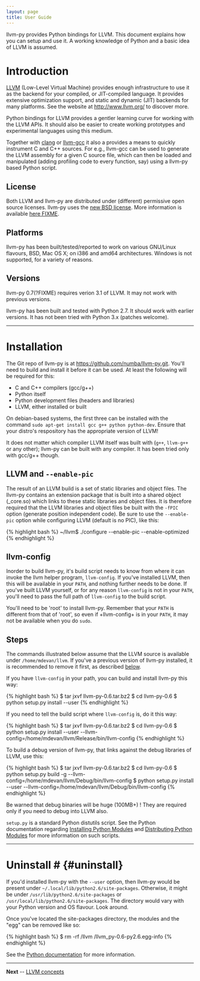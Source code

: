 ```yaml
---
layout: page
title: User Guide
---
```


llvm-py provides Python bindings for LLVM. This document explains how you can setup and use it. A working knowledge of Python and a basic idea of LLVM is assumed.

# Introduction

[LLVM](http://www.llvm.org/) (Low-Level Virtual Machine) provides enough
infrastructure to use it as the backend for your compiled, or
JIT-compiled language. It provides extensive optimization support, and
static and dynamic (JIT) backends for many platforms. See the website at
<http://www.llvm.org/> to discover more.

Python bindings for LLVM provides a gentler learning curve for working
with the LLVM APIs. It should also be easier to create working
prototypes and experimental languages using this medium.

Together with [clang](http://clang.llvm.org/) or
[llvm-gcc](http://llvm.org/cmds/llvmgcc.html) it also a provides a means
to quickly instrument C and C++ sources. For e.g., llvm-gcc can be used to
generate the LLVM assembly for a given C source file, which can then be
loaded and manipulated (adding profiling code to every function, say) using
a llvm-py based Python script.

## License
Both LLVM and llvm-py are distributed under (different) permissive
open source licenses. llvm-py uses the
[new BSD license](http://opensource.org/licenses/bsd-license.php). More
information is available [here FIXME](./license.html).

## Platforms
llvm-py has been built/tested/reported to work on various GNU/Linux
flavours, BSD, Mac OS X; on i386 and amd64 architectures. Windows is not
supported, for a variety of reasons.

## Versions
llvm-py 0.7(?FIXME) requires verion 3.1 of LLVM. It may not work with previous
versions.

llvm-py has been built and tested with Python 2.7. It should work with
earlier versions. It has not been tried with Python 3.x (patches welcome).


* * *


# Installation

The Git repo of llvm-py is at <https://github.com/numba/llvm-py.git>. You'll
need to build and install it before it can be used.
At least the following will be required for this:

- C and C++ compilers (gcc/g++)
- Python itself
- Python development files (headers and libraries)
- LLVM, either installed or built

On debian-based systems, the first three can be installed with the
command `sudo apt-get install gcc g++ python python-dev`. Ensure that your
distro's respository has the appropriate version of LLVM!

It does not matter which compiler LLVM itself was built with (`g++`,
`llvm-g++` or any other); llvm-py can be built with any compiler. It has
been tried only with gcc/g++ though.

## LLVM and `--enable-pic`

The result of an LLVM build is a set of static libraries and object
files. The llvm-py contains an extension package that is built into a
shared object (_core.so) which links to these static libraries and
object files. It is therefore required that the LLVM libraries and
object files be built with the `-fPIC` option (generate position
independent code). Be sure to use the `--enable-pic` option while
configuring LLVM (default is no PIC), like this:

{% highlight bash %}
~/llvm$ ./configure --enable-pic --enable-optimized
{% endhighlight %}


## llvm-config

Inorder to build llvm-py, it's build script needs to know from where it
can invoke the llvm helper program, `llvm-config`. If you've installed
LLVM, then this will be available in your `PATH`, and nothing further
needs to be done. If you've built LLVM yourself, or for any reason
`llvm-config` is not in your `PATH`, you'll need to pass the full path
of `llvm-config` to the build script.

You'll need to be 'root' to install llvm-py. Remember that your `PATH`
is different from that of 'root', so even if +llvm-config+ is in your
`PATH`, it may not be available when you do `sudo`.



## Steps

The commands illustrated below assume that the LLVM source is available
under `/home/mdevan/llvm`. If you've a previous version of llvm-py
installed, it is recommended to remove it first, as described
[below](#uninstall).

If you have `llvm-config` in your path, you can build and install
llvm-py this way:

{% highlight bash %}
$ tar jxvf llvm-py-0.6.tar.bz2
$ cd llvm-py-0.6
$ python setup.py install --user
{% endhighlight %}

If you need to tell the build script where `llvm-config` is, do it this
way:

{% highlight bash %}
$ tar jxvf llvm-py-0.6.tar.bz2
$ cd llvm-py-0.6
$ python setup.py install --user --llvm-config=/home/mdevan/llvm/Release/bin/llvm-config
{% endhighlight %}

To build a debug version of llvm-py, that links against the debug
libraries of LLVM, use this:

{% highlight bash %}
$ tar jxvf llvm-py-0.6.tar.bz2
$ cd llvm-py-0.6
$ python setup.py build -g --llvm-config=/home/mdevan/llvm/Debug/bin/llvm-config
$ python setup.py install --user --llvm-config=/home/mdevan/llvm/Debug/bin/llvm-config
{% endhighlight %}

Be warned that debug binaries will be huge (100MB+) ! They are required
only if you need to debug into LLVM also.

`setup.py` is a standard Python distutils script. See the Python
documentation regarding
[Installing Python Modules](http://docs.python.org/inst/inst.html) and
[Distributing Python Modules](http://docs.python.org/dist/dist.html) for more information on such scripts.

* * *

# Uninstall # {#uninstall}

If you'd installed llvm-py with the `--user` option, then llvm-py
would be present under `~/.local/lib/python2.6/site-packages`.
Otherwise, it might be under `/usr/lib/python2.6/site-packages`
or `/usr/local/lib/python2.6/site-packages`. The directory would
vary with your Python version and OS flavour. Look around.

Once you've located the site-packages directory, the modules and
the "egg" can be removed like so:

{% highlight bash %}
$ rm -rf <site-packages>/llvm <site-packages>/llvm_py-0.6-py2.6.egg-info
{% endhighlight %}


See the [Python documentation](http://docs.python.org/install/index.html)
for more information.

* * *

**Next** -- [LLVM concepts](./llvm_concepts.html)


